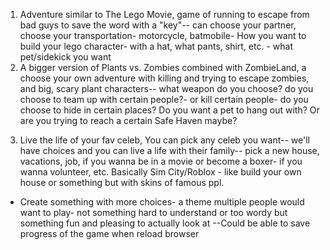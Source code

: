 1. Adventure similar to The Lego Movie, game of running to escape from bad guys to save the word with a "key"-- can choose your partner, choose your transportation- motorcycle, batmobile- How you want to build your lego character- with a hat, what pants, shirt, etc. - what pet/sidekick you want
2. A bigger version of Plants vs. Zombies combined with ZombieLand, a choose your own adventure with killing and trying to escape zombies, and big, scary plant characters-- what weapon do you choose? do you choose to team up with certain people?- or kill certain people- do you choose to hide in certain places? Do you want a pet to hang out with? Or are you trying to reach a certain Safe Haven maybe?

3) Live the life of your fav celeb, You can pick any celeb you want-- we'll have choices and you can live a life with their family-- pick a new house, vacations, job, if you wanna be in a movie or become a boxer- if you wanna volunteer, etc. Basically Sim City/Roblox - like build your own house or something but with skins of famous ppl.

- Create something with more choices- a theme multiple people would want to play- not something hard to understand or too wordy but something fun and pleasing to actually look at
  --Could be able to save progress of the game when reload browser
